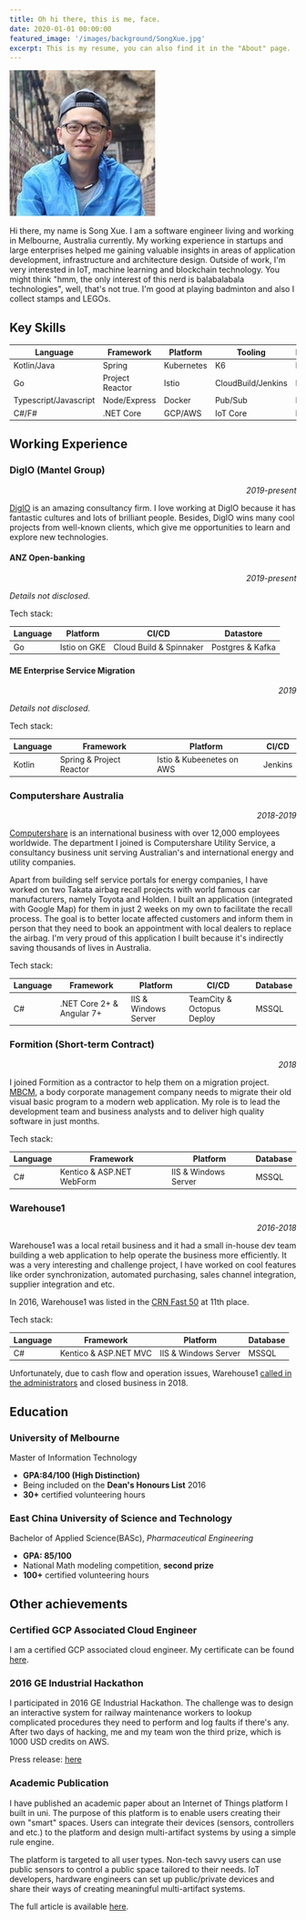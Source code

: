 ```yaml
---
title: Oh hi there, this is me, face.
date: 2020-01-01 00:00:00
featured_image: '/images/background/SongXue.jpg'
excerpt: This is my resume, you can also find it in the "About" page.
---
```


![](/images/background/avatar.jpeg)

Hi there, my name is Song Xue. I am a software engineer living and working in Melbourne, Australia currently. My working experience in startups and large enterprises helped me gaining valuable insights in areas of application development, infrastructure and architecture design. Outside of work, I'm very interested in IoT, machine learning and blockchain technology. You might think "hmm, the only interest of this nerd is balabalabala technologies", well, that's not true. I'm good at playing badminton and also I collect stamps and LEGOs.

## Key Skills

| Language              | Framework       | Platform   | Tooling               | Database |
|-----------------------|-----------------|------------|-----------------------|----------|
| Kotlin/Java           | Spring          | Kubernetes | K6                    | MySQL    |
| Go                    | Project Reactor | Istio      | CloudBuild/Jenkins    | MSSQL    |
| Typescript/Javascript | Node/Express    | Docker     | Pub/Sub               | Postgres |
| C#/F#                 | .NET Core       | GCP/AWS    | IoT Core              | MongoDB  |

## Working Experience

### DigIO (Mantel Group)

<div style="text-align: right; font-style: italic;">2019-present</div>

[DigIO](https://digio.com.au/) is an amazing consultancy firm. I love working at DigIO because it has fantastic cultures and lots of brilliant people. Besides, DigIO wins many cool projects from well-known clients, which give me opportunities to learn and explore new technologies.

#### ANZ Open-banking

<div style="text-align: right; font-style: italic;">2019-present</div>

_Details not disclosed._

Tech stack:

| Language | Platform     | CI/CD                   | Datastore        |
|----------|--------------|-------------------------|------------------|
| Go       | Istio on GKE | Cloud Build & Spinnaker | Postgres & Kafka |

#### ME Enterprise Service Migration

<div style="text-align: right; font-style: italic;">2019</div>

_Details not disclosed._

Tech stack:

| Language | Framework                | Platform                  | CI/CD   |
|----------|--------------------------|---------------------------|---------|
| Kotlin   | Spring & Project Reactor | Istio & Kubeenetes on AWS | Jenkins |

### Computershare Australia

<div style="text-align: right; font-style: italic;">2018-2019</div>

[Computershare](https://www.computershare.com/au) is an international business with over 12,000 employees worldwide. The department I joined is Computershare Utility Service, a consultancy business unit serving Australian's and international energy and utility companies.

Apart from building self service portals for energy companies, I have worked on two Takata airbag recall projects with world famous car manufacturers, namely Toyota and Holden. I built an application (integrated with Google Map) for them in just 2 weeks on my own to facilitate the recall process. The goal is to better locate affected customers and inform them in person that they need to book an appointment with local dealers to replace the airbag. I'm very proud of this application I built because it's indirectly saving thousands of lives in Australia.

Tech stack:

| Language | Framework                  | Platform             | CI/CD                     | Database |
|----------|----------------------------|----------------------|---------------------------|----------|
| C#       | .NET Core 2+ & Angular 7+  | IIS & Windows Server | TeamCity & Octopus Deploy | MSSQL    |

### Formition (Short-term Contract)

<div style="text-align: right; font-style: italic;">2018</div>

I joined Formition as a contractor to help them on a migration project. [MBCM](http://www.mbcm.com.au/index2.php), a body corporate management company needs to migrate their old visual basic program to a modern web application. My role is to lead the development team and business analysts and to deliver high quality software in just months.

Tech stack:

| Language | Framework                  | Platform             | Database |
|----------|----------------------------|----------------------|----------|
| C#       | Kentico & ASP.NET WebForm  | IIS & Windows Server | MSSQL    |

### Warehouse1

<div style="text-align: right; font-style: italic;">2016-2018</div>

Warehouse1 was a local retail business and it had a small in-house dev team building a web application to help operate the business more efficiently. It was a very interesting and challenge project, I have worked on cool features like order synchronization, automated purchasing, sales channel integration, supplier integration and etc.

In 2016, Warehouse1 was listed in the [CRN Fast 50](https://www.crn.com.au/gallery/meet-the-2016-crn-fast50-443063/page40) at 11th place.

Tech stack:

| Language | Framework              | Platform             | Database |
|----------|------------------------|----------------------|----------|
| C#       | Kentico & ASP.NET MVC  | IIS & Windows Server | MSSQL    |

Unfortunately, due to cash flow and operation issues, Warehouse1 [called in the administrators](https://www.channelnews.com.au/exclusive-has-melboune-tech-retailer-called-in-the-administrators/) and closed business in 2018.

## Education

### University of Melbourne

Master of Information Technology

- __GPA:84/100 (High Distinction)__
- Being included on the __Dean's Honours List__ 2016
- __30+__ certified volunteering hours

### East China University of Science and Technology

Bachelor of Applied Science(BASc), _Pharmaceutical Engineering_

- __GPA: 85/100__
- National Math modeling competition, __second prize__
- __100+__ certified volunteering hours

## Other achievements

### Certified GCP Associated Cloud Engineer

I am a certified GCP associated cloud engineer. My certificate can be found [here](https://www.credential.net/2dde5552-8732-4f40-bce6-2c892178ace2?key=0d9306d57894ff5c031ced2af5b76e2117ae81327c9c8bfae1f64832b5167e98).

### 2016 GE Industrial Hackathon

I participated in 2016 GE Industrial Hackathon. The challenge was to design an interactive system for railway maintenance workers to lookup complicated procedures they need to perform and log faults if there's any. After two days of hacking, me and my team won the third prize, which is 1000 USD credits on AWS.

Press release: [here](https://hackathonqueen.com/2016/01/07/ge-breaks-into-the-hackathon-scene-with-industry-challenges/)

### Academic Publication

I have published an academic paper about an Internet of Things platform I built in uni.
The purpose of this platform is to enable users creating their own "smart" spaces. Users can integrate their devices (sensors, controllers and etc.) to the platform and design multi-artifact systems by using a simple rule engine.

The platform is targeted to all user types. Non-tech savvy users can use public sensors to control a public space tailored to their needs. IoT developers, hardware engineers can set up public/private devices and share their ways of creating meaningful multi-artifact systems.

The full article is available [here](http://dl.acm.org/citation.cfm?id=3014347).
